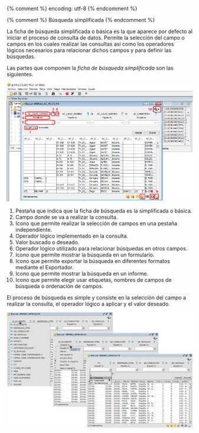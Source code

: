 {% comment %} encoding: utf-8 {% endcomment %}

{% comment %} Búsqueda simplificada {% endcomment %}

La ficha de búsqueda simplificada o básica es la que aparece 
por defecto al iniciar el proceso de consulta de datos. 
Permite la selección del campo o campos en los cuales realizar 
las consultas así como los operadores lógicos necesarios para 
relacionar dichos campos y para definir las búsquedas.

Las partes que componen la *ficha de búsqueda simplificada* son 
las siguientes.

![Búsqueda simplificada](simplificada_files/simplificada_detalles.png)


1. Pestaña que indica que la ficha de búsqueda es la 
   simplificada o básica.
2. Campo donde se va a realizar la consulta.
3. Icono que permite realizar la selección de campos en una 
   pestaña independiente.
4. Operador lógico implementado en la consulta.
5. Valor buscado o deseado.
6. Operador lógico utilizado para relacionar búsquedas en otros campos.
7. Icono que permite mostrar la búsqueda en un formulario.
8. Icono que permite exportar la búsqueda en diferentes 
   formatos mediante el Exportador.
9. Icono que permite mostrar la búsqueda en un informe.
10. Icono que permite elegir usar etiquetas, nombres de campos de 
    búsqueda o ordenación de campos.

El proceso de búsqueda es simple y consiste en la selección del campo 
a realizar la consulta, el operador lógico a aplicar y el valor deseado.

![Proceso de busqueda](simplificada_files/simplificada_flujo.png)

